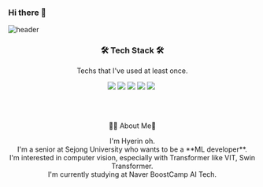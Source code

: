 ### Hi there 👋

<!--
**Hyerin-oh/Hyerin-oh** is a ✨ _special_ ✨ repository because its `README.md` (this file) appears on your GitHub profile.

Here are some ideas to get you started:

- 🔭 I’m currently working on ...
- 🌱 I’m currently learning ...
- 👯 I’m looking to collaborate on ...
- 🤔 I’m looking for help with ...
- 💬 Ask me about ...
- 📫 How to reach me: ...
- 😄 Pronouns: ...
- ⚡ Fun fact: ...
-->

![header](https://capsule-render.vercel.app/api?type=Waving&color=random&height=300&section=header&text=Oh!%20Hyerin&animation=twinkling&fontSize=90&fontAlignY=40)

<h3 align='center'>🛠 Tech Stack 🛠</h3>

<p align='center' font-weight='bold'> Techs that I've used at least once.</p>
<p align='center'>
<img src="https://img.shields.io/badge/Python-3766AB?style=flat&logo=Python&logoColor=white">  
<img src="https://img.shields.io/badge/Pytorch-FF3232?style=flat&logo=Pytorch&logoColor=white"> 
<img src="https://img.shields.io/badge/Numpy-1E8449?style=flat&logo=Numpy&logoColor=white">
<img src="https://img.shields.io/badge/Pandas-FF8C0A?style=flat&logo=Pandas&logoColor=white">
<img src="https://img.shields.io/badge/C++-00599C?style=flat-square&logo=C%2B%2B&logoColor=white"/></a>&nbsp 
</p>
<br></br>

<p align='center'> 🙋‍♀️ About Me🙋‍  </p>
<p align='center'> I'm Hyerin oh.
<br> I'm a senior at Sejong University who wants to be a **ML developer**.
<br> I'm interested in computer vision, especially with Transformer like VIT, Swin Transformer.
<br> I'm currently studying at Naver BoostCamp AI Tech.
</p>
<p align='center'>

</p>
